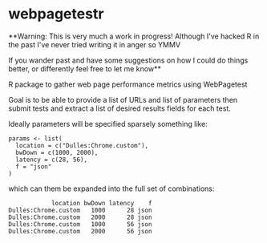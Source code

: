 webpagetestr
============

**Warning: This is very much a work in progress! Although I've hacked R in the past I've never tried writing it in anger so YMMV

If you wander past and have some suggestions on how I could do things better, or differently feel free to let me know**

R package to gather web page performance metrics using WebPagetest

Goal is to be able to provide a list of URLs and list of parameters then submit tests and extract a list of desired results fields for each test.

Ideally parameters will be specified sparsely something like:

```
params <- list(
  location = c("Dulles:Chrome.custom"),
  bwDown = c(1000, 2000),
  latency = c(28, 56),
  f = "json"
)
```

which can them be expanded into the full set of combinations:

```
            location bwDown latency    f
Dulles:Chrome.custom   1000      28 json
Dulles:Chrome.custom   2000      28 json
Dulles:Chrome.custom   1000      56 json
Dulles:Chrome.custom   2000      56 json
```


